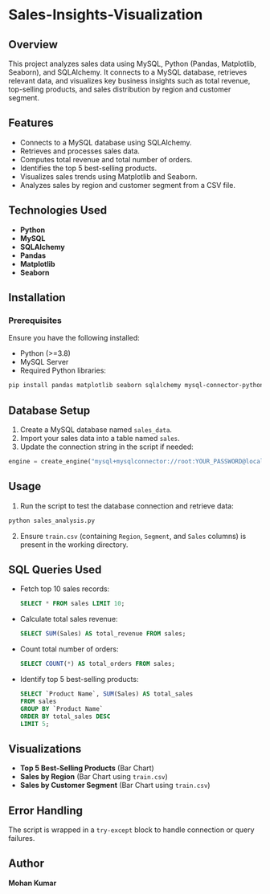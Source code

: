 # Sales-Insights-Visualization


## Overview
This project analyzes sales data using MySQL, Python (Pandas, Matplotlib, Seaborn), and SQLAlchemy. It connects to a MySQL database, retrieves relevant data, and visualizes key business insights such as total revenue, top-selling products, and sales distribution by region and customer segment.

## Features
- Connects to a MySQL database using SQLAlchemy.
- Retrieves and processes sales data.
- Computes total revenue and total number of orders.
- Identifies the top 5 best-selling products.
- Visualizes sales trends using Matplotlib and Seaborn.
- Analyzes sales by region and customer segment from a CSV file.

## Technologies Used
- **Python**
- **MySQL**
- **SQLAlchemy**
- **Pandas**
- **Matplotlib**
- **Seaborn**

## Installation
### Prerequisites
Ensure you have the following installed:
- Python (>=3.8)
- MySQL Server
- Required Python libraries:

```sh
pip install pandas matplotlib seaborn sqlalchemy mysql-connector-python
```

## Database Setup
1. Create a MySQL database named `sales_data`.
2. Import your sales data into a table named `sales`.
3. Update the connection string in the script if needed:

```python
engine = create_engine("mysql+mysqlconnector://root:YOUR_PASSWORD@localhost/sales_data")
```

## Usage
1. Run the script to test the database connection and retrieve data:

```sh
python sales_analysis.py
```

2. Ensure `train.csv` (containing `Region`, `Segment`, and `Sales` columns) is present in the working directory.

## SQL Queries Used
- Fetch top 10 sales records:
  ```sql
  SELECT * FROM sales LIMIT 10;
  ```
- Calculate total sales revenue:
  ```sql
  SELECT SUM(Sales) AS total_revenue FROM sales;
  ```
- Count total number of orders:
  ```sql
  SELECT COUNT(*) AS total_orders FROM sales;
  ```
- Identify top 5 best-selling products:
  ```sql
  SELECT `Product Name`, SUM(Sales) AS total_sales
  FROM sales
  GROUP BY `Product Name`
  ORDER BY total_sales DESC
  LIMIT 5;
  ```

## Visualizations
- **Top 5 Best-Selling Products** (Bar Chart)
- **Sales by Region** (Bar Chart using `train.csv`)
- **Sales by Customer Segment** (Bar Chart using `train.csv`)

## Error Handling
The script is wrapped in a `try-except` block to handle connection or query failures.


## Author
**Mohan Kumar**

